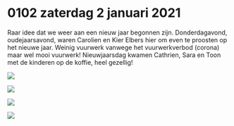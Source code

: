 # 0102 zaterdag 2 januari 2021
Raar idee dat we weer aan een nieuw jaar begonnen zijn. Donderdagavond, oudejaarsavond, waren Carolien en Kier Elbers hier om even te proosten op het nieuwe jaar. Weinig vuurwerk vanwege het vuurwerkverbod (corona) maar wel mooi vuurwerk! Nieuwjaarsdag kwamen Cathrien, Sara en Toon met de kinderen op de koffie, heel gezellig!

![](IMG_20210102_222234.jpg)

![](IMG_20210102_222300.jpg)

![](IMG_20210102_222103.jpg)

![](IMG_20210101_110247.jpg)